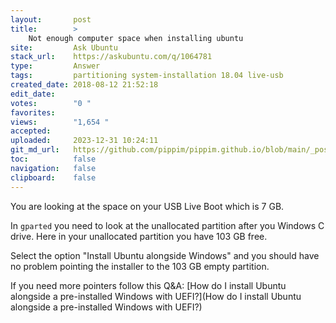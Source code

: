 ```yaml
---
layout:       post
title:        >
    Not enough computer space when installing ubuntu
site:         Ask Ubuntu
stack_url:    https://askubuntu.com/q/1064781
type:         Answer
tags:         partitioning system-installation 18.04 live-usb
created_date: 2018-08-12 21:52:18
edit_date:    
votes:        "0 "
favorites:    
views:        "1,654 "
accepted:     
uploaded:     2023-12-31 10:24:11
git_md_url:   https://github.com/pippim/pippim.github.io/blob/main/_posts/2018/2018-08-12-Not-enough-computer-space-when-installing-ubuntu.md
toc:          false
navigation:   false
clipboard:    false
---
```


You are looking at the space on your USB Live Boot which is 7 GB.

In `gparted` you need to look at the unallocated partition after you Windows C drive. Here in your unallocated partition you have 103 GB free.

Select the option "Install Ubuntu alongside Windows" and you should have no problem pointing the installer to the 103 GB empty partition.

If you need more pointers follow this Q&A: [How do I install Ubuntu alongside a pre-installed Windows with UEFI?](How do I install Ubuntu alongside a pre-installed Windows with UEFI?)
